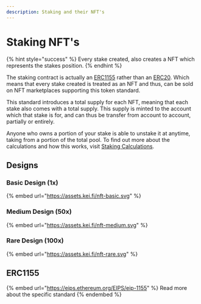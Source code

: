 ```yaml
---
description: Staking and their NFT's
---
```


# Staking NFT's

{% hint style="success" %}
Every stake created, also creates a NFT which represents the stakes position.&#x20;
{% endhint %}

The staking contract is actually an [ERC1155](nft-stake.md#erc1155) rather than an [ERC20](https://eips.ethereum.org/EIPS/eip-20). Which means that every stake created is treated as an NFT and thus, can be sold on NFT marketplaces supporting this token standard.&#x20;

This standard introduces a total supply for each NFT, meaning that each stake also comes with a total supply. This supply is minted to the account which that stake is for, and can thus be transfer from account to account, partially or entirely.

Anyone who owns a portion of your stake is able to unstake it at anytime, taking from a portion of the total pool. To find out more about the calculations and how this works, visit [Staking Calculations](broken-reference).

## Designs

### Basic Design (1x)

{% embed url="https://assets.kei.fi/nft-basic.svg" %}

### Medium Design (50x)

{% embed url="https://assets.kei.fi/nft-medium.svg" %}

### Rare Design (100x)

{% embed url="https://assets.kei.fi/nft-rare.svg" %}

## ERC1155

{% embed url="https://eips.ethereum.org/EIPS/eip-1155" %}
Read more about the specific standard
{% endembed %}
